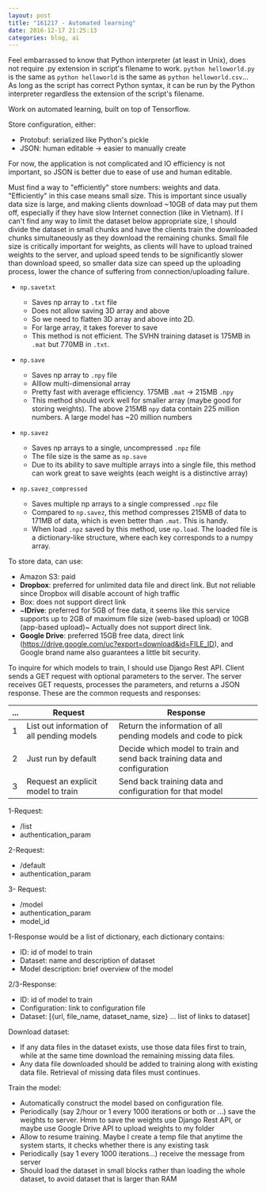 ```yaml
---
layout: post
title: "161217 - Automated learning"
date: 2016-12-17 21:25:13
categories: blog, ai
---
```


Feel embarrassed to know that Python interpreter (at least in Unix), does not require .py extension in script's filename to work. `python helloworld.py` is the same as `python helloworld` is the same as `python helloworld.csv`... As long as the script has correct Python syntax, it can be run by the Python interpreter regardless the extension of the script's filename.

Work on automated learning, built on top of Tensorflow.


Store configuration, either:

- Protobuf: serialized like Python's pickle
- JSON: human editable -> easier to manually create

For now, the application is not complicated and IO efficiency is not important, so JSON is better due to ease of use and human editable.

Must find a way to "efficiently" store numbers: weights and data. "Efficiently" in this case means small size. This is important since usually data size is large, and making clients download ~10GB of data may put them off, especially if they have slow Internet connection (like in Vietnam). If I can't find any way to limit the dataset below appropriate size, I should divide the dataset in small chunks and have the clients train the downloaded chunks simultaneously as they download the remaining chunks. Small file size is critically important for weights, as clients will have to upload trained weights to the server, and upload speed tends to be significantly slower than download speed, so smaller data size can speed up the uploading process, lower the chance of suffering from connection/uploading failure.

- `np.savetxt`
    + Saves np array to `.txt` file
    + Does not allow saving 3D array and above
    + So we need to flatten 3D array and above into 2D.
    + For large array, it takes forever to save
    + This method is not efficient. The SVHN training dataset is 175MB in `.mat` but 770MB in `.txt`.


- `np.save`
    + Saves np array to `.npy` file
    + Alllow multi-dimensional array
    + Pretty fast with average efficiency. 175MB `.mat` -> 215MB `.npy`
    + This method should work well for smaller array (maybe good for storing weights). The above 215MB `npy` data contain 225 million numbers. A large model has ~20 million numbers


- `np.savez`
    + Saves np arrays to a single, uncompressed `.npz` file
    + The file size is the same as `np.save`
    + Due to its ability to save multiple arrays into a single file, this method can work great to save weights (each weight is a distinctive array)


- `np.savez_compressed`
    + Saves multiple np arrays to a single compressed `.npz` file
    + Compared to `np.savez`, this method compresses 215MB of data to 171MB of data, which is even better than `.mat`. This is handy.
    + When load `.npz` saved by this method, use `np.load`. The loaded file is a dictionary-like structure, where each key corresponds to a numpy array.


To store data, can use:

- Amazon S3: paid
- **Dropbox**: preferred for unlimited data file and direct link. But not reliable since Dropbox will disable account of high traffic
- Box: does not support direct link
- ~**IDrive**: preferred for 5GB of free data, it seems like this service supports up to 2GB of maximum file size (web-based upload) or 10GB (app-based upload)~ Actually does not support direct link.
- **Google Drive**: preferred 15GB free data, direct link (https://drive.google.com/uc?export=download&id=FILE_ID), and Google brand name also guarantees a little bit security.

To inquire for which models to train, I should use Django Rest API. Client sends a GET request with optional parameters to the server. The server receives GET requests, processes the parameters, and returns a JSON response. These are the common requests and responses:

|...|Request|Response|
|--|-------|--------|
|1| List out information of all pending models | Return the information of all pending models and code to pick |
|2| Just run by default | Decide which model to train and send back training data and configuration |
|3| Request an explicit model to train | Send back training data and configuration for that model |

1-Request:
- /list
- authentication_param

2-Request:
- /default
- authentication_param

3- Request:
- /model
- authentication_param
- model_id

1-Response would be a list of dictionary, each dictionary contains:
- ID: id of model to train
- Dataset: name and description of dataset
- Model description: brief overview of the model

2/3-Response:
- ID: id of model to train
- Configuration: link to configuration file
- Dataset: [{url, file_name, dataset_name, size} ... list of links to dataset]


Download dataset:

- If any data files in the dataset exists, use those data files first to train, while at the same time download the remaining missing data files.
- Any data file downloaded should be added to training along with existing data file. Retrieval of missing data files must continues.


Train the model:

- Automatically construct the model based on configuration file.
- Periodically (say 2/hour or 1 every 1000 iterations or both or ...) save the weights to server. Hmm to save the weights use Django Rest API, or maybe use Google Drive API to upload weights to my folder
- Allow to resume training. Maybe I create a temp file that anytime the system starts, it checks whether there is any existing task
- Periodically (say 1 every 1000 iterations...) receive the message from server
- Should load the dataset in small blocks rather than loading the whole dataset, to avoid dataset that is larger than RAM




